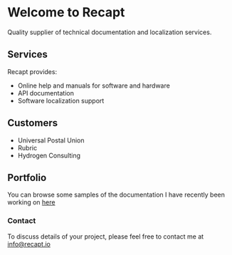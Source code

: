 # Welcome to Recapt

Quality supplier of technical documentation and localization services.  

## Services

Recapt provides:
- Online help and manuals for software and hardware
- API documentation
- Software localization support

## Customers

- Universal Postal Union
- Rubric
- Hydrogen Consulting

## Portfolio

You can browse some samples of the documentation I have recently been working on [here](../Portfolio.md)

### Contact

To discuss details of your project, please feel free to contact me at [info@recapt.io](info@recapt.io)

